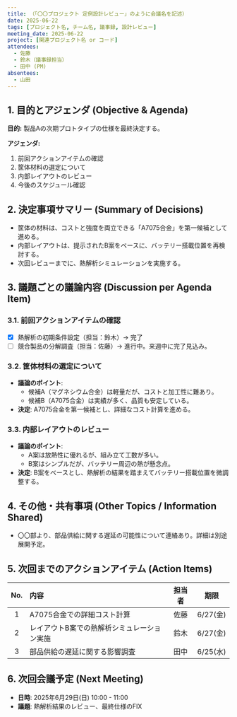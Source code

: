 ```yaml
---
title: （「〇〇プロジェクト 定例設計レビュー」のように会議名を記述）
date: 2025-06-22
tags: [プロジェクト名, チーム名, 議事録, 設計レビュー]
meeting_date: 2025-06-22
project: [関連プロジェクト名 or コード]
attendees:
  - 佐藤
  - 鈴木（議事録担当）
  - 田中 (PM)
absentees:
  - 山田
---
```


## 1. 目的とアジェンダ (Objective & Agenda)
**目的:** 製品Aの次期プロトタイプの仕様を最終決定する。

**アジェンダ:**
1.  前回アクションアイテムの確認
2.  筐体材料の選定について
3.  内部レイアウトのレビュー
4.  今後のスケジュール確認

## 2. 決定事項サマリー (Summary of Decisions)
- 筐体の材料は、コストと強度を両立できる「A7075合金」を第一候補として進める。
- 内部レイアウトは、提示されたB案をベースに、バッテリー搭載位置を再検討する。
- 次回レビューまでに、熱解析シミュレーションを実施する。

## 3. 議題ごとの議論内容 (Discussion per Agenda Item)
### 3.1. 前回アクションアイテムの確認
- [x] 熱解析の初期条件設定（担当：鈴木）→ 完了
- [ ] 競合製品の分解調査（担当：佐藤）→ 進行中。来週中に完了見込み。

### 3.2. 筐体材料の選定について
- **議論のポイント**:
    - 候補A（マグネシウム合金）は軽量だが、コストと加工性に難あり。
    - 候補B（A7075合金）は実績が多く、品質も安定している。
- **決定**: A7075合金を第一候補とし、詳細なコスト計算を進める。

### 3.3. 内部レイアウトのレビュー
- **議論のポイント**:
    - A案は放熱性に優れるが、組み立て工数が多い。
    - B案はシンプルだが、バッテリー周辺の熱が懸念点。
- **決定**: B案をベースとし、熱解析の結果を踏まえてバッテリー搭載位置を微調整する。

## 4. その他・共有事項 (Other Topics / Information Shared)
- 〇〇部より、部品供給に関する遅延の可能性について連絡あり。詳細は別途展開予定。

## 5. 次回までのアクションアイテム (Action Items)
| No. | 内容 | 担当者 | 期限 |
|:---:|:---|:---:|:---:|
| 1 | A7075合金での詳細コスト計算 | 佐藤 | 6/27(金) |
| 2 | レイアウトB案での熱解析シミュレーション実施 | 鈴木 | 6/27(金) |
| 3 | 部品供給の遅延に関する影響調査 | 田中 | 6/25(水) |

## 6. 次回会議予定 (Next Meeting)
- **日時**: 2025年6月29日(日) 10:00 - 11:00
- **議題**: 熱解析結果のレビュー、最終仕様のFIX